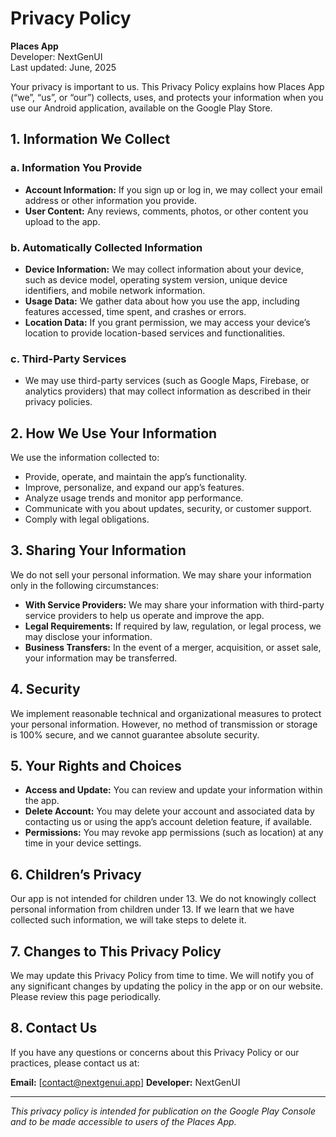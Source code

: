 # Privacy Policy

**Places App**  
Developer: NextGenUI  
Last updated: June, 2025

Your privacy is important to us. This Privacy Policy explains how Places App (“we”, “us”, or “our”) collects, uses, and protects your information when you use our Android application, available on the Google Play Store.

## 1. Information We Collect

### a. Information You Provide
- **Account Information:** If you sign up or log in, we may collect your email address or other information you provide.
- **User Content:** Any reviews, comments, photos, or other content you upload to the app.

### b. Automatically Collected Information
- **Device Information:** We may collect information about your device, such as device model, operating system version, unique device identifiers, and mobile network information.
- **Usage Data:** We gather data about how you use the app, including features accessed, time spent, and crashes or errors.
- **Location Data:** If you grant permission, we may access your device’s location to provide location-based services and functionalities.

### c. Third-Party Services
- We may use third-party services (such as Google Maps, Firebase, or analytics providers) that may collect information as described in their privacy policies.

## 2. How We Use Your Information

We use the information collected to:
- Provide, operate, and maintain the app’s functionality.
- Improve, personalize, and expand our app’s features.
- Analyze usage trends and monitor app performance.
- Communicate with you about updates, security, or customer support.
- Comply with legal obligations.

## 3. Sharing Your Information

We do not sell your personal information. We may share your information only in the following circumstances:
- **With Service Providers:** We may share your information with third-party service providers to help us operate and improve the app.
- **Legal Requirements:** If required by law, regulation, or legal process, we may disclose your information.
- **Business Transfers:** In the event of a merger, acquisition, or asset sale, your information may be transferred.

## 4. Security

We implement reasonable technical and organizational measures to protect your personal information. However, no method of transmission or storage is 100% secure, and we cannot guarantee absolute security.

## 5. Your Rights and Choices

- **Access and Update:** You can review and update your information within the app.
- **Delete Account:** You may delete your account and associated data by contacting us or using the app’s account deletion feature, if available.
- **Permissions:** You may revoke app permissions (such as location) at any time in your device settings.

## 6. Children’s Privacy

Our app is not intended for children under 13. We do not knowingly collect personal information from children under 13. If we learn that we have collected such information, we will take steps to delete it.

## 7. Changes to This Privacy Policy

We may update this Privacy Policy from time to time. We will notify you of any significant changes by updating the policy in the app or on our website. Please review this page periodically.

## 8. Contact Us

If you have any questions or concerns about this Privacy Policy or our practices, please contact us at:

**Email:** [contact@nextgenui.app] 
**Developer:** NextGenUI

---

*This privacy policy is intended for publication on the Google Play Console and to be made accessible to users of the Places App.*
